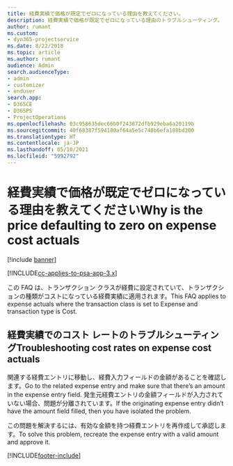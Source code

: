 ```yaml
---
title: 経費実績で価格が既定でゼロになっている理由を教えてください。
description: 経費実績で価格が既定でゼロになっている理由のトラブルシューティング。
author: rumant
ms.custom:
- dyn365-projectservice
ms.date: 8/22/2018
ms.topic: article
ms.author: rumant
audience: Admin
search.audienceType:
- admin
- customizer
- enduser
search.app:
- D365CE
- D365PS
- ProjectOperations
ms.openlocfilehash: 03c958635dec66b0f243872dfb929eba6a20119b
ms.sourcegitcommit: 40f68387f594180af64a5e5c748b6efa188bd300
ms.translationtype: HT
ms.contentlocale: ja-JP
ms.lasthandoff: 05/10/2021
ms.locfileid: "5992792"
---
```

# <a name="why-is-the-price-defaulting-to-zero-on-expense-cost-actuals"></a><span data-ttu-id="9df8b-103">経費実績で価格が既定でゼロになっている理由を教えてください</span><span class="sxs-lookup"><span data-stu-id="9df8b-103">Why is the price defaulting to zero on expense cost actuals</span></span>

[!include [banner](../includes/psa-now-project-operations.md)]

[!INCLUDE[cc-applies-to-psa-app-3.x](../includes/cc-applies-to-psa-app-3x.md)]

<span data-ttu-id="9df8b-104">この FAQ は、トランザクション クラスが経費に設定されていて、トランザクションの種類がコストになっている経費実績に適用されます。</span><span class="sxs-lookup"><span data-stu-id="9df8b-104">This FAQ applies to expense actuals where the transaction class is set to Expense and transaction type is Cost.</span></span>

## <a name="troubleshooting-cost-rates-on-expense-cost-actuals"></a><span data-ttu-id="9df8b-105">経費実績でのコスト レートのトラブルシューティング</span><span class="sxs-lookup"><span data-stu-id="9df8b-105">Troubleshooting cost rates on expense cost actuals</span></span>

<span data-ttu-id="9df8b-106">関連する経費エントリに移動し、経費入力フィールドの金額があることを確認します。</span><span class="sxs-lookup"><span data-stu-id="9df8b-106">Go to the related expense entry and make sure that there’s an amount in the expense entry field.</span></span> <span data-ttu-id="9df8b-107">発生元経費エントリの金額フィールドが入力されていない場合、問題が分離されています。</span><span class="sxs-lookup"><span data-stu-id="9df8b-107">If the originating expense entry didn’t have the amount field filled, then you have isolated the problem.</span></span>
 
<span data-ttu-id="9df8b-108">この問題を解決するには、有効な金額を持つ経費エントリを再作成して承認します。</span><span class="sxs-lookup"><span data-stu-id="9df8b-108">To solve this problem, recreate the expense entry with a valid amount and approve it.</span></span>


[!INCLUDE[footer-include](../includes/footer-banner.md)]